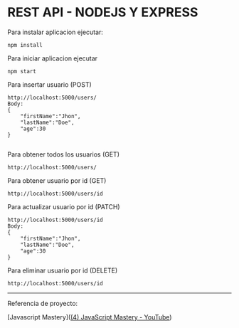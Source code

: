 # REST API - NODEJS  Y EXPRESS

Para instalar aplicacion ejecutar:

```
npm install
```

Para iniciar aplicacion ejecutar

```
npm start
```

Para insertar usuario (POST)

```
http://localhost:5000/users/
Body:
{
    "firstName":"Jhon",
    "lastName":"Doe",
    "age":30
}


```

Para obtener todos los usuarios (GET)

```
http://localhost:5000/users/
```

Para obtener usuario por id (GET)

```
http://localhost:5000/users/id
```

Para actualizar usuario por id (PATCH)

```
http://localhost:5000/users/id
Body:
{
    "firstName":"Jhon",
    "lastName":"Doe",
    "age":30
}
```

Para eliminar usuario por id (DELETE)

```
http://localhost:5000/users/id
```

------

Referencia de proyecto:

[Javascript Mastery]([(4) JavaScript Mastery - YouTube](https://www.youtube.com/channel/UCmXmlB4-HJytD7wek0Uo97A))